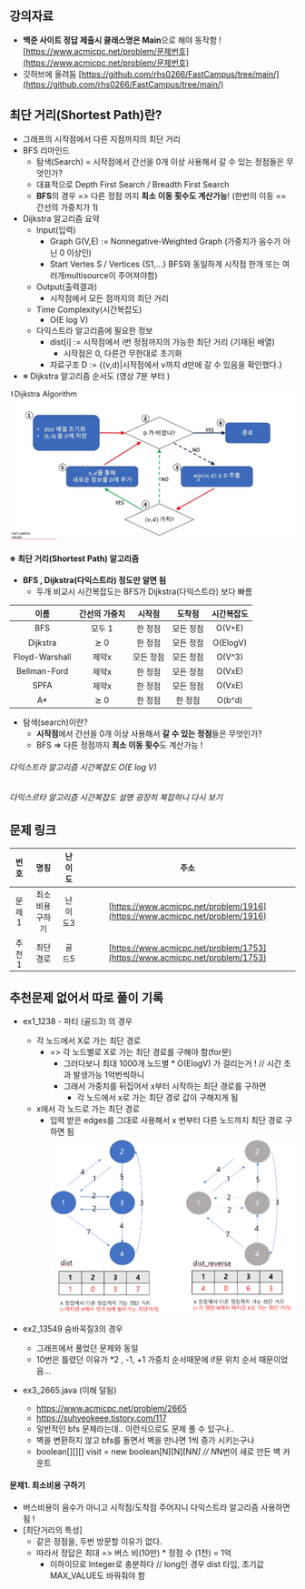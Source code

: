 ﻿## 강의자료 
- **백준 사이트 정답 제출시 클래스명은 Main**으로 해야 동작함 ! [https://www.acmicpc.net/problem/문제번호](https://www.acmicpc.net/problem/문제번호)
- 깃허브에 올려둠 
[https://github.com/rhs0266/FastCampus/tree/main/](https://github.com/rhs0266/FastCampus/tree/main/)

## 최단 거리(Shortest Path)란?
- 그래프의 시작점에서 다른 지점까지의 최단 거리 
- BFS 리마인드
  - 탐색(Search) = 시작점에서 간선을 0개 이상 사용해서 갈 수 있는 정점들은 무엇인가?
  - 대표적으로 Depth First Search / Breadth First Search 
  - **BFS**의 경우 => 다른 정점 까지 **최소 이동 횟수도 계산가능**! (한번의 이동 == 간선의 가중치가 1)
- Dijkstra 알고리즘 요약 
  - Input(입력)
    - Graph G(V,E) := Nonnegative-Weighted Graph (가중치가 음수가 아닌 0 이상인)
    - Start Vertes S / Vertices {S1,...} BFS와 동일하게 시작점 한개 또는 여러개multisource이 주어져야함)
  - Output(출력결과)
    - 시작점에서 모든 점까지의 최단 거리 
  - Time Complexity(시간복잡도)
    - O(E log V)
  - 다익스트라 알고리즘에 필요한 정보 
    - dist[i] := 시작점에서 i번 정점까지의 가능한 최단 거리 (기재된 배열)
      - 시작점은 0, 다른건 무한대로 초기화
    - 자료구조 D := {(v,d)|시작점에서 v까지 d만에 갈 수 있음을 확인했다.}
- ※ Dijkstra 알고리즘 순서도 (영상 7분 부터 )

![Alt text](/images/fastcampus/dijkstra.png) 


#### ※ 최단 거리(Shortest Path) 알고리즘 
- **BFS , Dijkstra(다익스트라) 정도만 알면 됨** 
    - 두개 비교시 시간복잡도는 BFS가 Dijkstra(다익스트라) 보다 빠름 

|  이름  |간선의 가중치| 시작점 |  도착점  |시간복잡도|
|:------:|:--------:|:--------:|:-------:|:-------:|
|BFS     |  모두 1  | 한 정점   | 모든 정점| O(V+E)|
|Dijkstra|  ⪰ 0    | 한 정점   | 모든 정점| O(ElogV)|
|Floyd-Warshall|제약x| 모든 정점| 모든 정점| O(V^3)|
|Bellman-Ford|제약x | 한 정점   | 모든 정점| O(VxE)|
|SPFA    |제약x     | 한 정점   | 모든 정점| O(VxE)|
|A*      |⪰ 0      | 한 정점    | 한 정점 | O(b^d)|

- 탐색(search)이란?
  - **시작점**에서 간선을 0개 이상 사용해서 **갈 수 있는 정점**들은 무엇인가? 
  - BFS => 다른 정점까지 **최소 이동 횟수**도 계산가능 !

###### 다익스트라 알고리즘 시간복잡도 O(E log V)
###### 다익스르타 알고리즘 시간복잡도 설명 굉장히 복잡하니 다시 보기 

## 문제 링크 
|번호|명칭|난이도|주소|
|:------:|:--------:|:--------:|:--------------:|
|문제1|최소비용구하기|난이도3|[https://www.acmicpc.net/problem/1916](https://www.acmicpc.net/problem/1916)|
|추천1|최단경로|골드5|[https://www.acmicpc.net/problem/1753](https://www.acmicpc.net/problem/1753)|

## 추천문제 없어서 따로 풀이 기록 
- ex1_1238 - 파티 (골드3) 의 경우 
  - 각 노드에서 X로 가는 최단 경로 
    - => 각 노드별로 X로 가는 최단 경로를 구해야 함(for문)
      - 그러다보니 최대 1000개 노드별 * O(ElogV) 가 걸리는거 ! // 시간 초과 발생가능 1억번씩하니 
      - 그래서 가중치를 뒤집어서 x부터 시작하는 최단 경로를 구하면 
        - 각 노드에서 x로 가는 최단 경로 값이 구해지게 됨 
  - x에서 각 노드로 가는 최단 경로 
    - 입력 받은 edges를 그대로 사용해서 x 번부터 다른 노드까지 최단 경로 구하면 됨 
![Alt text](/images/fastcampus/ex1238_파티_최단경로문제.png) 


- ex2_13549 숨바꼭질3의 경우 
  - 그래프에서 풀었던 문제와 동일
  - 10번은 틀렸던 이유가 *2 , -1, +1 가중치 순서때문에 if문 위치 순서 때문이었음...

- ex3_2665.java (이해 덜됨)
  - https://www.acmicpc.net/problem/2665
  - https://suhyeokeee.tistory.com/117
  - 일반적인 bfs 문제라는데.. 이런식으로도 문제 풀 수 있구나.. 
  - 벽을 변환하지 않고 bfs를 돌면서 벽을 만나면 1씩 증가 시키는구나 
  - boolean[][][] visit = new boolean[N][N][N*N]    // N*N번이 새로 만든 벽 카운트 

#### 문제1. 최소비용 구하기
- 버스비용이 음수가 아니고 시작점/도착점 주어지니 다익스트라 알고리즘 사용하면 됨 ! 
- [최단거리의 특성]
  - 같은 정점을, 두번 방문할 이유가 없다.
  - 따라서 정답은 최대 => 버스 비(10만) * 정점 수 (1천) = 1억 
    - 이하이므로 Integer로 충분하다 // long인 경우 dist 타입, 초기값MAX_VALUE도 바꿔줘야 함  
